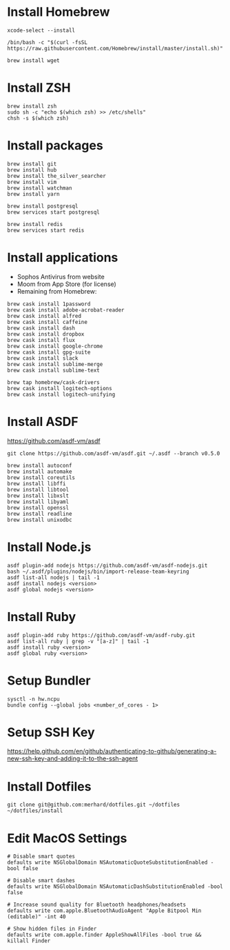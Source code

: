 # Install Homebrew

```shell
xcode-select --install

/bin/bash -c "$(curl -fsSL https://raw.githubusercontent.com/Homebrew/install/master/install.sh)"

brew install wget
```

# Install ZSH

```shell
brew install zsh
sudo sh -c "echo $(which zsh) >> /etc/shells"
chsh -s $(which zsh)
```

# Install packages

```shell
brew install git
brew install hub
brew install the_silver_searcher
brew install vim
brew install watchman
brew install yarn

brew install postgresql
brew services start postgresql

brew install redis
brew services start redis
```

# Install applications

- Sophos Antivirus from website
- Moom from App Store (for license)
- Remaining from Homebrew:

```shell
brew cask install 1password
brew cask install adobe-acrobat-reader
brew cask install alfred
brew cask install caffeine
brew cask install dash
brew cask install dropbox
brew cask install flux
brew cask install google-chrome
brew cask install gpg-suite
brew cask install slack
brew cask install sublime-merge
brew cask install sublime-text

brew tap homebrew/cask-drivers
brew cask install logitech-options
brew cask install logitech-unifying
```

# Install ASDF

https://github.com/asdf-vm/asdf

```shell
git clone https://github.com/asdf-vm/asdf.git ~/.asdf --branch v0.5.0

brew install autoconf
brew install automake
brew install coreutils
brew install libffi
brew install libtool
brew install libxslt
brew install libyaml
brew install openssl
brew install readline
brew install unixodbc
```

# Install Node.js

```shell
asdf plugin-add nodejs https://github.com/asdf-vm/asdf-nodejs.git
bash ~/.asdf/plugins/nodejs/bin/import-release-team-keyring
asdf list-all nodejs | tail -1
asdf install nodejs <version>
asdf global nodejs <version>
```

# Install Ruby

```shell
asdf plugin-add ruby https://github.com/asdf-vm/asdf-ruby.git
asdf list-all ruby | grep -v "[a-z]" | tail -1
asdf install ruby <version>
asdf global ruby <version>
```

# Setup Bundler

```shell
sysctl -n hw.ncpu
bundle config --global jobs <number_of_cores - 1>
```

# Setup SSH Key

https://help.github.com/en/github/authenticating-to-github/generating-a-new-ssh-key-and-adding-it-to-the-ssh-agent

# Install Dotfiles

```shell
git clone git@github.com:merhard/dotfiles.git ~/dotfiles
~/dotfiles/install
```

# Edit MacOS Settings

```shell
# Disable smart quotes
defaults write NSGlobalDomain NSAutomaticQuoteSubstitutionEnabled -bool false

# Disable smart dashes
defaults write NSGlobalDomain NSAutomaticDashSubstitutionEnabled -bool false

# Increase sound quality for Bluetooth headphones/headsets
defaults write com.apple.BluetoothAudioAgent "Apple Bitpool Min (editable)" -int 40

# Show hidden files in Finder
defaults write com.apple.finder AppleShowAllFiles -bool true && killall Finder
```
